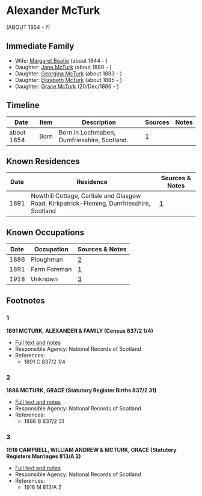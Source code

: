 ﻿---
layout: person
subject_key: i39936423
permalink: /people/i39936423
---

# Alexander McTurk
(ABOUT 1854 - ?)

## Immediate Family

* Wife: [Margaret Beatie](./@2654341@-margaret-beatie-b1844-d.md) (about 1844 - )
* Daughter: [Jane McTurk](./@18380667@-jane-mcturk-b1880-d.md) (about 1880 - )
* Daughter: [Georgina McTurk](./@51187488@-georgina-mcturk-b1883-d.md) (about 1883 - )
* Daughter: [Elizabeth McTurk](./@78245729@-elizabeth-mcturk-b1885-d.md) (about 1885 - )
* Daughter: [Grace McTurk](./@54145218@-grace-mcturk-b1886-12-20-d.md) (20/Dec/1886 - )

## Timeline

Date | Item | Description | Sources | Notes
---|---|---|---|---
about 1854 | Born | Born in Lochmaben, Dumfriesshire, Scotland. | [1](#1) | 

## Known Residences

Date | Residence | Sources & Notes
---|---|---
1891 | Nowthill Cottage, Carlisle and Glasgow Road, Kirkpatrick-Fleming, Dumfriesshire, Scotland | [1](#1)

## Known Occupations

Date | Occupation | Sources & Notes
---|---|---
1886 | Ploughman | [2](#2)
1891 | Farm Foreman | [1](#1)
1918 | Unknown | [3](#3)

## Footnotes

### 1

**1891 MCTURK, ALEXANDER & FAMILY (Census 837/2 1/4)**

* [Full text and notes](../sources/@40590800@-1891-mcturk,-alexander-&-family-census-837-2-1-4-.md)
* Responsible Agency: National Records of Scotland
* References: 
  * 1891 C 837/2 1/4

### 2

**1886 MCTURK, GRACE (Statutory Register Births 837/2 31)**

* [Full text and notes](../sources/@49268960@-1886-mcturk,-grace-statutory-register-births-837-2-31-.md)
* Responsible Agency: National Records of Scotland
* References: 
  * 1886 B 837/2 31

### 3

**1918 CAMPBELL, WILLIAM ANDREW & MCTURK, GRACE (Statutory Registers Marriages 813/A 2)**

* [Full text and notes](../sources/@61071920@-1918-campbell,-william-andrew-&-mcturk,-grace-statutory-registers-marriages-813-a-2-.md)
* Responsible Agency: National Records of Scotland
* References: 
  * 1918 M 813/A 2

